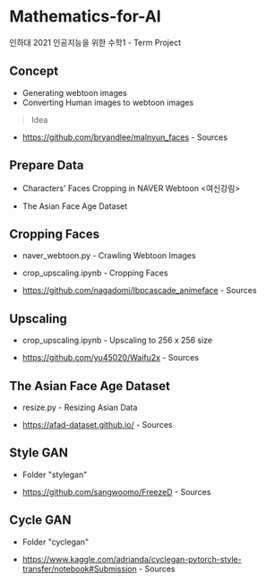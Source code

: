 # Mathematics-for-AI
인하대 2021 인공지능을 위한 수학1 - Term Project

## Concept
- Generating webtoon images
- Converting Human images to webtoon images

>Idea

- https://github.com/bryandlee/malnyun_faces - Sources

## Prepare Data
- Characters' Faces Cropping in NAVER Webtoon <여신강림>

- The Asian Face Age Dataset

## Cropping Faces
- naver_webtoon.py - Crawling Webtoon Images

- crop_upscaling.ipynb - Cropping Faces

- https://github.com/nagadomi/lbpcascade_animeface - Sources

## Upscaling
- crop_upscaling.ipynb - Upscaling to 256 x 256 size

- https://github.com/yu45020/Waifu2x - Sources

## The Asian Face Age Dataset
- resize.py - Resizing Asian Data 

- https://afad-dataset.github.io/ - Sources

## Style GAN
- Folder "stylegan"

- https://github.com/sangwoomo/FreezeD - Sources

## Cycle GAN
- Folder "cyclegan"

- https://www.kaggle.com/adrianda/cyclegan-pytorch-style-transfer/notebook#Submission - Sources
